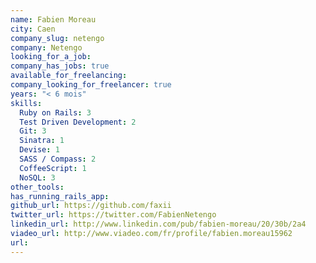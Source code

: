 ```yaml
---
name: Fabien Moreau
city: Caen
company_slug: netengo
company: Netengo
looking_for_a_job:
company_has_jobs: true
available_for_freelancing:
company_looking_for_freelancer: true
years: "< 6 mois"
skills:
  Ruby on Rails: 3
  Test Driven Development: 2
  Git: 3
  Sinatra: 1
  Devise: 1
  SASS / Compass: 2
  CoffeeScript: 1
  NoSQL: 3
other_tools:
has_running_rails_app:
github_url: https://github.com/faxii
twitter_url: https://twitter.com/FabienNetengo
linkedin_url: http://www.linkedin.com/pub/fabien-moreau/20/30b/2a4
viadeo_url: http://www.viadeo.com/fr/profile/fabien.moreau15962
url:
---
```

